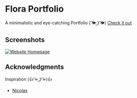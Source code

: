 # Flora Portfolio

A minimalistic and eye-catching Portfolio ( ͡👁 ͜ʖ ͡👁)
[Check it out](http://flora-portfolio.vercel.app/)

## Screenshots
<a href="https://ibb.co/XFjJhvG">
<img src="https://i.ibb.co/kq5cRWP/Screenshot-2022-01-19-at-16-13-25-Home.png" alt="Website Homepage" border="0">
</a>

## Acknowledgments

Inspiration
(👍 ͡≖ ͜ʖ ͡≖)👍 
* [Nicolas](https://www.nicolaspellegrino.com/)
